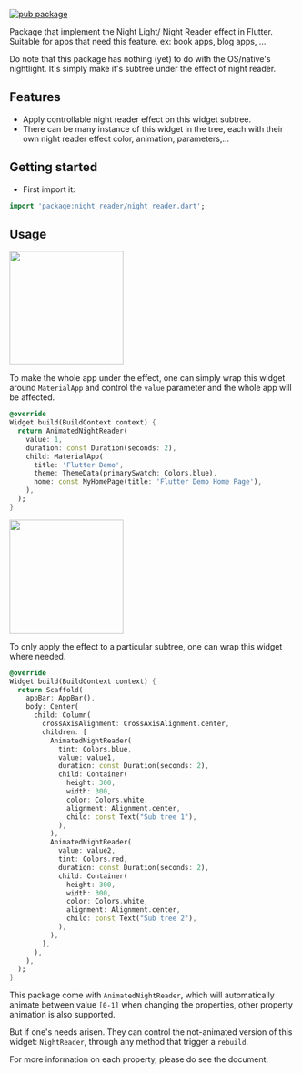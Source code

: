 <!--
This README describes the package. If you publish this package to pub.dev,
this README's contents appear on the landing page for your package.

For information about how to write a good package README, see the guide for
[writing package pages](https://dart.dev/guides/libraries/writing-package-pages).

For general information about developing packages, see the Dart guide for
[creating packages](https://dart.dev/guides/libraries/create-library-packages)
and the Flutter guide for
[developing packages and plugins](https://flutter.dev/developing-packages).
-->

[![pub package](https://img.shields.io/pub/v/night_reader?color=green&include_prereleases&style=plastic)](https://pub.dev/packages/night_reader)

Package that implement the Night Light/ Night Reader effect in Flutter. Suitable for apps that need
this feature. ex: book apps, blog apps, ...

Do note that this package has nothing (yet) to do with the OS/native's nightlight. It's simply make
it's subtree under the effect of night reader.

## Features

* Apply controllable night reader effect on this widget subtree.
* There can be many instance of this widget in the tree, each with their own night reader effect
  color, animation, parameters,...

## Getting started

- First import it:

```dart
import 'package:night_reader/night_reader.dart';
```

## Usage

<img src="https://github.com/SilentCatD/night_reader/blob/main/assets/night_light_app.gif?raw=true" width="200px">

To make the whole app under the effect, one can simply wrap this widget around `MaterialApp` and
control the `value` parameter and the whole app will be affected.

```dart
@override
Widget build(BuildContext context) {
  return AnimatedNightReader(
    value: 1,
    duration: const Duration(seconds: 2),
    child: MaterialApp(
      title: 'Flutter Demo',
      theme: ThemeData(primarySwatch: Colors.blue),
      home: const MyHomePage(title: 'Flutter Demo Home Page'),
    ),
  );
}
```

<img src="https://github.com/SilentCatD/night_reader/blob/main/assets/night_light_subtree.gif?raw=true" width="200px">

To only apply the effect to a particular subtree, one can wrap this widget where needed.

```dart
@override
Widget build(BuildContext context) {
  return Scaffold(
    appBar: AppBar(),
    body: Center(
      child: Column(
        crossAxisAlignment: CrossAxisAlignment.center,
        children: [
          AnimatedNightReader(
            tint: Colors.blue,
            value: value1,
            duration: const Duration(seconds: 2),
            child: Container(
              height: 300,
              width: 300,
              color: Colors.white,
              alignment: Alignment.center,
              child: const Text("Sub tree 1"),
            ),
          ),
          AnimatedNightReader(
            value: value2,
            tint: Colors.red,
            duration: const Duration(seconds: 2),
            child: Container(
              height: 300,
              width: 300,
              color: Colors.white,
              alignment: Alignment.center,
              child: const Text("Sub tree 2"),
            ),
          ),
        ],
      ),
    ),
  );
}
```

This package come with `AnimatedNightReader`, which will automatically animate between value `[0-1]`
when changing the properties, other property animation is also supported.

But if one's needs arisen. They can control the not-animated version of this widget: `NightReader`,
through any method that trigger a `rebuild`.

For more information on each property, please do see the document. 
